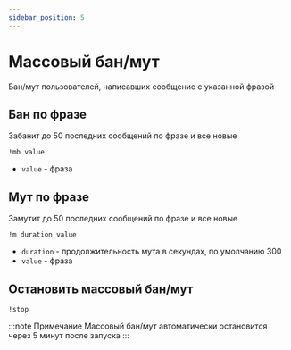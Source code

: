 ```yaml
---
sidebar_position: 5
---
```


# Массовый бан/мут

Бан/мут пользователей, написавших сообщение с указанной фразой

## Бан по фразе

Забанит до 50 последних сообщений по фразе и все новые

`!mb value`
- `value` - фраза

## Мут по фразе
Замутит до 50 последних сообщений по фразе и все новые

`!m duration value`
- `duration` - продолжительность мута в секундах, по умолчанию 300
- `value` - фраза

## Остановить массовый бан/мут
`!stop`

:::note Примечание
Массовый бан/мут автоматически остановится через 5 минут после запуска
:::